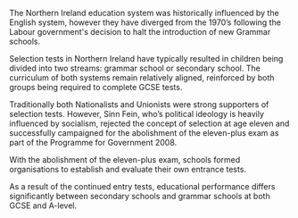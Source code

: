 The Northern Ireland education system was historically influenced by the English system, however they have diverged from the 1970’s following the Labour government's decision to halt the introduction of new Grammar schools.

Selection tests in Northern Ireland have typically resulted in children being divided into two streams: grammar school or secondary school. The curriculum of both systems remain relatively aligned, reinforced by both groups being required to complete GCSE tests.

Traditionally both Nationalists and Unionists were strong supporters of selection tests. However, Sinn Fein, who’s political ideology is heavily influenced by socialism, rejected the concept of selection at age eleven and successfully campaigned for the abolishment of the eleven-plus exam as part of the Programme for Government 2008.

With the abolishment of the eleven-plus exam, schools formed organisations to establish and evaluate their own entrance tests.

As a result of the continued entry tests, educational performance differs significantly between secondary schools and grammar schools at both GCSE and A-level.